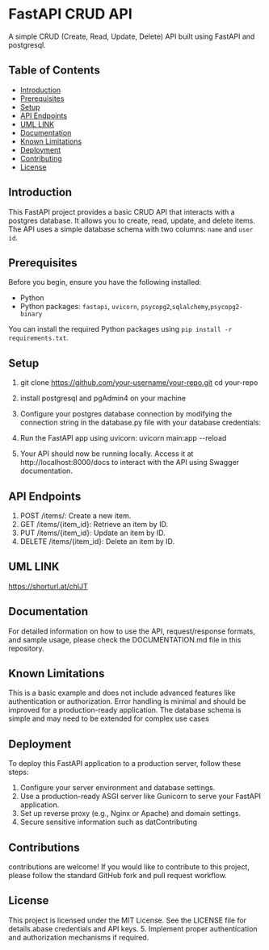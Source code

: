# FastAPI CRUD API

A simple CRUD (Create, Read, Update, Delete) API built using FastAPI and postgresql.

## Table of Contents

- [Introduction](#introduction)
- [Prerequisites](#prerequisites)
- [Setup](#setup)
- [API Endpoints](#api-endpoints)
- [UML LINK](#uml-link)
- [Documentation](#documentation)
- [Known Limitations](#known-limitations)
- [Deployment](#deployment)
- [Contributing](#contributing)
- [License](#license)

## Introduction

This FastAPI project provides a basic CRUD API that interacts with a postgres database. It allows you to create, read, update, and delete items. The API uses a simple database schema with two columns: `name` and `user id`.

## Prerequisites

Before you begin, ensure you have the following installed:

- Python 
- Python packages: `fastapi`, `uvicorn`, `psycopg2`,`sqlalchemy`,`psycopg2-binary`

You can install the required Python packages using `pip install -r requirements.txt`.


## Setup

1. git clone https://github.com/your-username/your-repo.git
cd your-repo

2. install postgresql and pgAdmin4 on your machine
3. Configure your postgres database connection by modifying the connection string in the database.py file with your database credentials:
4. Run the FastAPI app using uvicorn:
    uvicorn main:app --reload
5. Your API should now be running locally. Access it at http://localhost:8000/docs to interact with the API using Swagger documentation.


## API Endpoints

1. POST /items/: Create a new item.
2. GET /items/{item_id}: Retrieve an item by ID.
3. PUT /items/{item_id}: Update an item by ID.
4. DELETE /items/{item_id}: Delete an item by ID.

## UML LINK

https://shorturl.at/chlJT


## Documentation

For detailed information on how to use the API, request/response formats, and sample usage, please check the DOCUMENTATION.md file in this repository.

## Known Limitations

This is a basic example and does not include advanced features like authentication or authorization.
Error handling is minimal and should be improved for a production-ready application.
The database schema is simple and may need to be extended for complex use cases


## Deployment

To deploy this FastAPI application to a production server, follow these steps:

1. Configure your server environment and database settings.
2. Use a production-ready ASGI server like Gunicorn to serve your FastAPI application.
3. Set up reverse proxy (e.g., Nginx or Apache) and domain settings.
4. Secure sensitive information such as datContributing


## Contributions 

 contributions are welcome! If you would like to contribute to this project, please follow the standard GitHub fork and pull request workflow.

## License

This project is licensed under the MIT License. See the LICENSE file for details.abase credentials and API keys.
5. Implement proper authentication and authorization mechanisms if required.

